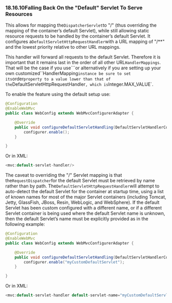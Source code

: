 ### 18.16.10Falling Back On the "Default" Servlet To Serve Resources

This allows for mapping the`DispatcherServlet`to "/" \(thus overriding the mapping of the container’s default Servlet\), while still allowing static resource requests to be handled by the container’s default Servlet. It configures a`DefaultServletHttpRequestHandler`with a URL mapping of "/\*\*" and the lowest priority relative to other URL mappings.

This handler will forward all requests to the default Servlet. Therefore it is important that it remains last in the order of all other URL`HandlerMappings`. That will be the case if you use```or alternatively if you are setting up your own customized``HandlerMapping`instance be sure to set its`order`property to a value lower than that of the`DefaultServletHttpRequestHandler`, which is`Integer.MAX\_VALUE\`.

To enable the feature using the default setup use:

```java
@Configuration
@EnableWebMvc
public class WebConfig extends WebMvcConfigurerAdapter {

	@Override
	public void configureDefaultServletHandling(DefaultServletHandlerConfigurer configurer) {
		configurer.enable();
	}

}
```

Or in XML:

```java
<mvc:default-servlet-handler/>
```

The caveat to overriding the "/" Servlet mapping is that the`RequestDispatcher`for the default Servlet must be retrieved by name rather than by path. The`DefaultServletHttpRequestHandler`will attempt to auto-detect the default Servlet for the container at startup time, using a list of known names for most of the major Servlet containers \(including Tomcat, Jetty, GlassFish, JBoss, Resin, WebLogic, and WebSphere\). If the default Servlet has been custom configured with a different name, or if a different Servlet container is being used where the default Servlet name is unknown, then the default Servlet’s name must be explicitly provided as in the following example:

```java
@Configuration
@EnableWebMvc
public class WebConfig extends WebMvcConfigurerAdapter {

	@Override
	public void configureDefaultServletHandling(DefaultServletHandlerConfigurer configurer) {
		configurer.enable("myCustomDefaultServlet");
	}

}
```

Or in XML:

```java
<mvc:default-servlet-handler default-servlet-name="myCustomDefaultServlet"/>
```



